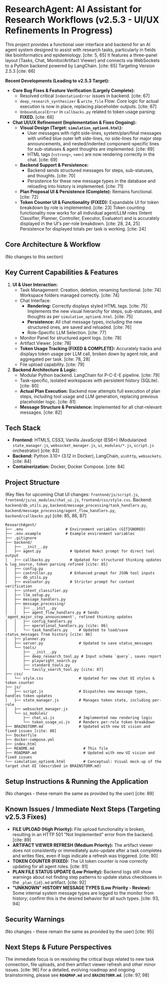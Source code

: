# ResearchAgent: AI Assistant for Research Workflows (v2.5.3 - UI/UX Refinements In Progress)

This project provides a functional user interface and backend for an AI agent system designed to assist with research tasks, particularly in fields like bioinformatics and epidemiology. [cite: 5, 65] It features a three-panel layout (Tasks, Chat, Monitor/Artifact Viewer) and connects via WebSockets to a Python backend powered by LangChain. [cite: 65]
Targeting Version 2.5.3 [cite: 66]

**Recent Developments (Leading to v2.5.3 Target):**

-   **Core Bug Fixes & Feature Verification (Largely Complete):**
    -   Resolved critical `IndentationError` issues in backend. [cite: 67]
    -   `deep_research_synthesizer` & `write_file` Flow: Core logic for actual execution is now in place, replacing placeholder outputs. [cite: 67]
    -   `UnboundLocalError` in `callbacks.py` related to token usage parsing: **FIXED.** [cite: 68]
-   **Chat UI/UX Refinement (Implementation & Fixes Ongoing):**
    -   **Visual Design (Target: `simulation_option6.html`):**
        -   User messages with right side-lines, system/plan/final messages with unified blue outer left side-lines, no side-lines for major step announcements, and nested/indented component-specific lines for sub-statuses & agent thoughts are implemented. [cite: 69]
        -   HTML tags (`<strong>`, `<em>`) are now rendering correctly in the chat. [cite: 69]
    -   **Backend Support & Persistence:**
        -   Backend sends structured messages for steps, sub-statuses, and thoughts. [cite: 70]
        -   Persistence for these new message types in the database and reloading into history is implemented. [cite: 71]
    -   **Plan Proposal UI & Persistence (Complete):** Remains functional. [cite: 72]
    -   **Token Counter UI & Functionality (FIXED):** Expandable UI for token breakdown by role is implemented. [cite: 23] Token counting functionality now works for all individual agent/LLM roles (Intent Classifier, Planner, Controller, Executor, Evaluator) and is accurately displayed in the UI's per-role breakdown. [cite: 28, 24, 25] Persistence for displayed totals per task is working. [cite: 24]
## Core Architecture & Workflow

(No changes to this section)

## Key Current Capabilities & Features

1.  **UI & User Interaction:**
    -   Task Management: Creation, deletion, renaming functional. [cite: 74] Workspace folders managed correctly. [cite: 74]
    -   Chat Interface:
        -   **Rendering:** Correctly displays styled HTML tags. [cite: 75] Implements the new visual hierarchy for steps, sub-statuses, and thoughts as per `simulation_option6.html`. [cite: 75]
        -   **Persistence:** All chat message types, including the new structured ones, are saved and reloaded. [cite: 76]
        -   Role-Specific LLM Selection. [cite: 77]
    -   Monitor Panel for structured agent logs. [cite: 78]
    -   Artifact Viewer. [cite: 78]
    -   **Token Usage Tracking (FIXED & COMPLETE):** Accurately tracks and displays token usage per LLM call, broken down by agent role, and aggregated per task. [cite: 78, 28]
    -   File upload capability. [cite: 79]
2.  **Backend Architecture & Logic:**
    -   Modular Python backend. LangChain for P-C-E-E pipeline. [cite: 79]
    -   Task-specific, isolated workspaces with persistent history (SQLite). [cite: 80]
    -   **Actual Plan Execution:** Backend now attempts full execution of plan steps, including tool usage and LLM generation, replacing previous placeholder logic. [cite: 81]
    -   **Message Structure & Persistence:** Implemented for all chat-relevant messages. [cite: 82]
## Tech Stack

-   **Frontend:** HTML5, CSS3, Vanilla JavaScript (ES6+) (Modularized: `state_manager.js`, `websocket_manager.js`, `ui_modules/*.js`, `script.js` orchestrator) [cite: 83]
-   **Backend:** Python 3.10+ (3.12 in Docker), LangChain, `aiohttp`, `websockets`. [cite: 84]
-   **Containerization:** Docker, Docker Compose. [cite: 84]

## Project Structure

(Key files for upcoming Chat UI changes: `frontend/js/script.js`, `frontend/js/ui_modules/chat_ui.js`, `frontend/css/style.css`. Backend: `backend/db_utils.py`, `backend/message_processing/task_handlers.py`, `backend/message_processing/agent_flow_handlers.py`, `backend/callbacks.py`) [cite: 85, 86, 87]


```
ResearchAgent/
├── .env                   # Environment variables (GITIGNORED)
├── .env.example           # Example environment variables
├── .gitignore
├── backend/
│   ├── __init__.py
│   ├── agent.py             # Updated ReAct prompt for direct tool output
│   ├── callbacks.py         # Updated for structured thinking updates & log_source, token parsing refined [cite: 85]
│   ├── config.py
│   ├── controller.py        # Enhanced prompt for JSON tool inputs
│   ├── db_utils.py
│   ├── evaluator.py         # Stricter prompt for content verification
│   ├── intent_classifier.py
│   ├── llm_setup.py
│   ├── message_handlers.py
│   ├── message_processing/
│   │   ├── __init__.py
│   │   ├── agent_flow_handlers.py # Sends 'agent_major_step_announcement', refined thinking updates
│   │   ├── config_handlers.py
│   │   ├── operational_handlers.py [cite: 86]
│   │   └── task_handlers.py     # Updated to load/save status_messages from history [cite: 86]
│   ├── planner.py
│   ├── server.py                # Updated to save status_messages
│   └── tools/
│       ├── __init__.py
│       ├── deep_research_tool.py # Input schema `query`, saves report
│       ├── playwright_search.py
│       ├── standard_tools.py
│       └── tavily_search_tool.py [cite: 87]
├── css/
│   └── style.css                # Updated for new chat UI styles & token counter
├── js/
│   ├── script.js                # Dispatches new message types, handles token updates
│   ├── state_manager.js         # Manages token state, including per-role
│   ├── websocket_manager.js
│   └── ui_modules/
│       ├── chat_ui.js           # Implemented new rendering logic
│       └── token_usage_ui.js    # Renders per-role token breakdown
├── BRAINSTORM.md                # Updated with new UI vision and fixed issues [cite: 88]
├── Dockerfile
├── docker-compose.yml
├── index.html
├── README.md                      # This file
├── ROADMAP.md                     # Updated with new UI vision and fixed issues
└── simulation_option6.html        # Conceptual: Visual mock-up of the target chat UI (described in BRAINSTORM.md)
```

## Setup Instructions & Running the Application

(No changes - these remain the same as provided by the user) [cite: 89]

## Known Issues / Immediate Next Steps (Targeting v2.5.3 Fixes)

-   **FILE UPLOAD (High Priority):** File upload functionality is broken, resulting in an HTTP 501 "Not Implemented" error from the backend. [cite: 89]
-   **ARTIFACT VIEWER REFRESH (Medium Priority):** The artifact viewer does not consistently or immediately auto-update after a task completes and writes files, even if logs indicate a refresh was triggered. [cite: 90]
-   **TOKEN COUNTER (FIXED):** The UI token counter is now correctly updating for all agent roles. [cite: 91]
-   **PLAN FILE STATUS UPDATE (Low Priority):** Backend logs still show warnings about not finding step patterns to update status checkboxes in the `_plan_{id}.md` artifact. [cite: 92]
-   **"UNKNOWN" HISTORY MESSAGE TYPES (Low Priority - Review):** Some internal system message types are logged to the monitor from history; confirm this is the desired behavior for all such types. [cite: 93, 94]
## Security Warnings

(No changes - these remain the same as provided by the user) [cite: 95]

## Next Steps & Future Perspectives

The immediate focus is on resolving the critical bugs related to new task connection, file uploads, and then artifact viewer refresh and other minor issues. [cite: 96]
For a detailed, evolving roadmap and ongoing brainstorming, please see **`ROADMAP.md`** and **`BRAINSTORM.md`**. [cite: 97, 98]
